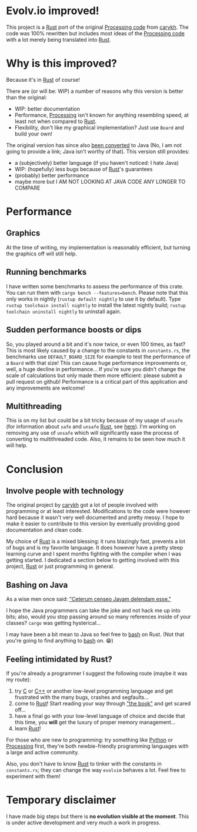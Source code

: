 # Evolv.io improved!

This project is a [Rust] port of the original [Processing code] from [carykh].
The code was 100% rewritten but includes most ideas of the [Processing code] with a lot merely being translated into [Rust].

# Why is this improved?

Because it's in [Rust] of course!

There are (or will be: WIP) a number of reasons why this version is better than the original:
- WIP: better documentation
- Performance, [Processing] isn't known for anything resembling speed, at least not when compared to [Rust].
- Flexibility, don't like my graphical implementation? Just use `Board` and build your own!

The original version has since also [been converted](https://github.com/evolvio/evolv.io/) to Java
(No, I am not going to provide a link; Java isn't worthy of that).
This version still provides:
- a (subjectively) better language (if you haven't noticed: I hate Java)
- WIP: (hopefully) less bugs because of [Rust]'s guarantees
- (probably) better performance
- maybe more but I AM NOT LOOKING AT JAVA CODE ANY LONGER TO COMPARE

# Performance

## Graphics
At the time of writing, my implementation is reasonably efficient, but turning the graphics off will still help.

## Running benchmarks
I have written some benchmarks to assess the performance of this crate.
You can run them with `cargo bench --features=bench`.
Please note that this only works in nightly (`rustup default nightly` to use it by default).
Type `rustup toolchain install nightly` to install the latest nightly build; `rustup toolchain uninstall nightly` to uninstall again.

## Sudden performance boosts or dips
So, you played around a bit and it's now twice, or even 100 times, as fast?
This is most likely caused by a change to the constants in `constants.rs`,
the benchmarks use `DEFAULT_BOARD_SIZE` for example to test the performance of a `Board` with that size!
This can cause huge performance improvements or, well, a huge decline in performance...
If you're sure you didn't change the scale of calculations but only made them more efficient: please submit a pull request on github!
Performance is a critical part of this application and any improvements are welcome!

## Multithreading
This is on my list but could be a bit tricky because of my usage of `unsafe` (for information about `safe` and `unsafe` [Rust], see [here](https://doc.rust-lang.org/nomicon/safe-unsafe-meaning.html)).
I'm working on removing any use of `unsafe` which will significantly ease the process of converting to multithreaded code.
Also, it remains to be seen how much it will help.

# Conclusion

## Involve people with technology
The original project by [carykh] got a lot of people involved with programming or at least interested.
Modifications to the code were however hard because it wasn't very well documented and pretty messy. I hope to make it easier to contribute to this version by eventually providing good documentation and clean code.

My choice of [Rust] is a mixed blessing: it runs blazingly fast, prevents a lot of bugs and is my favorite language.
It does however have a pretty steep learning curve and I spent months fighting with the compiler when I was getting started.
I dedicated a section below to getting involved with this project, [Rust] or just programming in general.

## Bashing on Java
As a wise men once said: ["Ceterum censeo Javam delendam esse."](https://en.wikipedia.org/wiki/Carthago_delenda_est)

I hope the Java programmers can take the joke and not hack me up into bits; also, would you stop passing around so many references inside of your classes?
`cargo` was getting hysterical...

I may have been a bit mean to Java so feel free to [bash] on Rust.
(Not that you're going to find anything to [bash] on. 😁)

## Feeling intimidated by Rust?
If you're already a programmer I suggest the following route (maybe it was my route):

1. try [C](https://en.wikipedia.org/wiki/C_%28programming_language%29) or [C++](https://isocpp.org) or another low-level programming language and get frustrated with the many bugs, crashes and segfaults...
2. come to [Rust]! Start reading your way through ["the book"] and get scared off...
3. have a final go with your low-level language of choice and decide that this time, you **will** get the luxury of proper memory management...
4. learn [Rust]!

For those who are new to programming: try something like [Python] or [Processing] first,
they're both newbie-friendly programming languages with a large and active community.

Also, you don't have to know [Rust] to tinker with the constants in `constants.rs`;
they can change the way `evolvim` behaves a lot. Feel free to experiment with them!

# Temporary disclaimer
I have made big steps but there is **no evolution visible at the moment**.
This is under active development and very much a work in progress.

[Processing code]: https://github.com/evolvio/evolv.io/tree/120b3c1f11c6beade92343fc40f57d376b8a7434
[carykh]: https://www.youtube.com/user/carykh
[Rust]: https://rust-lang.org
["the book"]: https://doc.rust-lang.org/book/2018-edition/index.html
[bash]: https://en.wikipedia.org/wiki/Bash_(Unix_shell)
[Processing]: https://processing.org
[Python]: https://python.org
